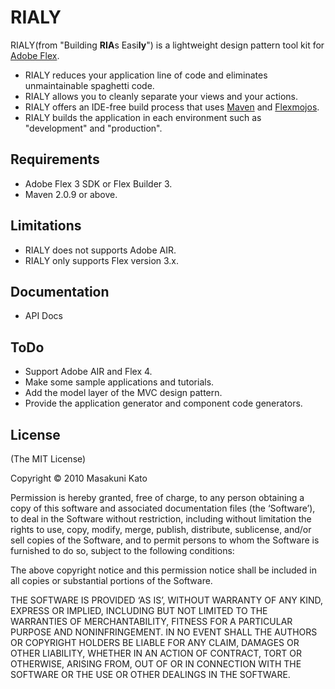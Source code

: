 # RIALY

RIALY(from "Building **RIA**s Easi**ly**") is a lightweight design pattern tool kit for [Adobe Flex](http://www.adobe.com/products/flex/).

+ RIALY reduces your application line of code and eliminates unmaintainable spaghetti code.
+ RIALY allows you to cleanly separate your views and your actions.
+ RIALY offers an IDE-free build process that uses [Maven](http://maven.apache.org/) and [Flexmojos](http://flexmojos.sonatype.org/).
+ RIALY builds the application in each environment such as "development" and "production".

## Requirements

+ Adobe Flex 3 SDK or Flex Builder 3.
+ Maven 2.0.9 or above.

## Limitations

+ RIALY does not supports Adobe AIR.
+ RIALY only supports Flex version 3.x.

## Documentation

+ API Docs

## ToDo

+ Support Adobe AIR and Flex 4.
+ Make some sample applications and tutorials.
+ Add the model layer of the MVC design pattern.
+ Provide the application generator and component code generators.

## License

(The MIT License)

Copyright &copy; 2010 Masakuni Kato

Permission is hereby granted, free of charge, to any person obtaining a copy of this software and associated documentation files (the ‘Software’), to deal in the Software without restriction, including without limitation the rights to use, copy, modify, merge, publish, distribute, sublicense, and/or sell copies of the Software, and to permit persons to whom the Software is furnished to do so, subject to the following conditions:

The above copyright notice and this permission notice shall be included in all copies or substantial portions of the Software.

THE SOFTWARE IS PROVIDED ‘AS IS’, WITHOUT WARRANTY OF ANY KIND, EXPRESS OR IMPLIED, INCLUDING BUT NOT LIMITED TO THE WARRANTIES OF MERCHANTABILITY, FITNESS FOR A PARTICULAR PURPOSE AND NONINFRINGEMENT. IN NO EVENT SHALL THE AUTHORS OR COPYRIGHT HOLDERS BE LIABLE FOR ANY CLAIM, DAMAGES OR OTHER LIABILITY, WHETHER IN AN ACTION OF CONTRACT, TORT OR OTHERWISE, ARISING FROM, OUT OF OR IN CONNECTION WITH THE SOFTWARE OR THE USE OR OTHER DEALINGS IN THE SOFTWARE.
